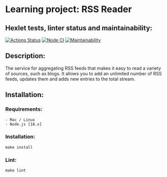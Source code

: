 # Learning project: RSS Reader

## Hexlet tests, linter status and maintainability:
[![Actions Status](https://github.com/256sha9gag/frontend-bootcamp-project-11/workflows/hexlet-check/badge.svg)](https://github.com/256sha9gag/frontend-bootcamp-project-11/actions)
[![Node CI](https://github.com/256sha9gag/frontend-bootcamp-project-11/actions/workflows/nodejs.yml/badge.svg)](https://github.com/256sha9gag/frontend-bootcamp-project-11/actions/workflows/nodejs.yml)
[![Maintainability](https://api.codeclimate.com/v1/badges/73e219a36e58c5178f84/maintainability)](https://codeclimate.com/github/256sha9gag/frontend-bootcamp-project-11/maintainability)

## Description:
  The service for aggregating RSS feeds that makes it easy to read a variety of sources, such as blogs. It allows you to add an unlimited number of RSS feeds, updates them and adds new entries to the total stream.

## Installation:

  ### Requirements:
    - Mac / Linux
    - Node.js [18.x]

  ### Installation:
    make install

  ### Lint:
    make lint